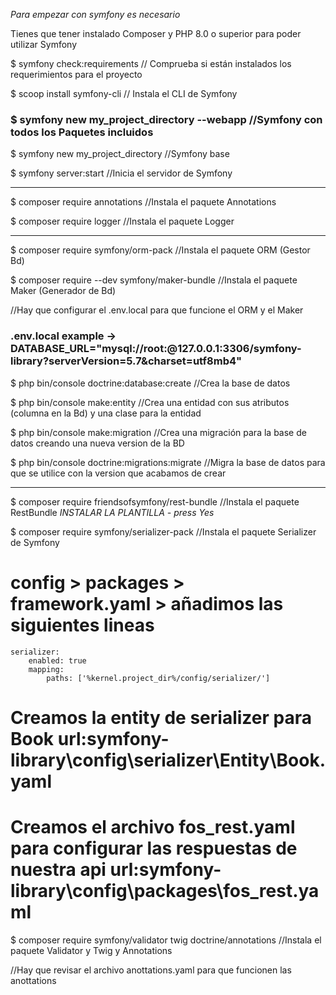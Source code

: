 
*Para empezar con symfony es necesario*

Tienes que tener instalado Composer y PHP 8.0 o superior para poder utilizar Symfony

$ symfony check:requirements // Comprueba si están instalados los requerimientos para el proyecto

$ scoop install symfony-cli // Instala el CLI de Symfony

### $ symfony new my_project_directory --webapp //Symfony con todos los Paquetes incluidos

$ symfony new my_project_directory //Symfony base

$ symfony server:start //Inicia el servidor de Symfony


******************************************************************************

$ composer require annotations //Instala el paquete Annotations

$ composer require logger //Instala el paquete Logger


******************************************************************************

$ composer require symfony/orm-pack //Instala el paquete ORM (Gestor Bd)

$ composer require --dev symfony/maker-bundle //Instala el paquete Maker (Generador de Bd)

//Hay que configurar el .env.local para que funcione el ORM y el Maker
### .env.local example -> DATABASE_URL="mysql://root:@127.0.0.1:3306/symfony-library?serverVersion=5.7&charset=utf8mb4"

$ php bin/console doctrine:database:create //Crea la base de datos

$ php bin/console make:entity //Crea una entidad con sus atributos (columna en la Bd) y una clase para la entidad

$ php bin/console make:migration //Crea una migración para la base de datos creando una nueva version de la BD

$ php bin/console doctrine:migrations:migrate //Migra la base de datos para que se utilice con la version que acabamos de crear

******************************************************************************

$ composer require friendsofsymfony/rest-bundle //Instala el paquete RestBundle *INSTALAR LA PLANTILLA - press Yes*

$ composer require symfony/serializer-pack //Instala el paquete Serializer de Symfony

# config > packages > framework.yaml > añadimos las siguientes lineas

    serializer:
        enabled: true
        mapping:
            paths: ['%kernel.project_dir%/config/serializer/']

# Creamos la entity de serializer para Book url:symfony-library\config\serializer\Entity\Book.yaml

# Creamos el archivo fos_rest.yaml para configurar las respuestas de nuestra api url:symfony-library\config\packages\fos_rest.yaml

$ composer require symfony/validator twig doctrine/annotations //Instala el paquete Validator y Twig y Annotations

//Hay que revisar el archivo anottations.yaml para que funcionen las anottations
